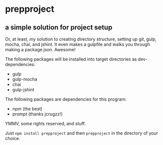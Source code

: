 prepproject
===========

a simple solution for project setup
-----------------------------------

Or, at least, my solution to creating directory structure, setting up git, gulp, mocha, chai, and jshint.  It even makes a gulpfile and walks you through making a package.json.  Awesome!

The following packages will be installed into target directories as dev-dependencies:

* gulp
* gulp-mocha
* chai
* gulp-jshint

The following packages are dependencies for this program:

* npm (the best)
* prompt (thanks jcrugzz!)

YMMV, some rights reserved, and stuff.

Just `npm install prepproject`
and then `prepproject` in the directory of your choice.
